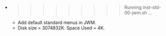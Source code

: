 * >>>>>>>>> Running inst-std-00-jwm.sh ...
  * Add default standard menus in JWM.
  * Disk size = 3074832K. Space Used = 4K.
